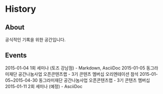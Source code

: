 History
=======

About
-----
공식적인 기록을 위한 공간입니다.

Events
------
2015-01-04 1회 세미나 (토즈 강남점) - Markdown, AsciiDoc
2015-01-05 동그라미재단 공간나눔사업 오픈콘텐츠랩 - 3기 콘텐츠 멤버십 오리엔테이션 참석
2015-01-05~2015-04-30 동그라미재단 공간나눔사업 오픈콘텐츠랩 - 3기 콘텐츠 멤버십
2015-01-11 2회 세미나 (예정) - AsciiDoc